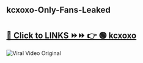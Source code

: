 
 ## kcxoxo-Only-Fans-Leaked

# <h2><a href="https://clipsfans.com/kcxoxo&ref=git">🔗 Click to LINKS ⏩⏩ 👉 🟢 kcxoxo </a></h2>

<a href="https://clipsfans.com/kcxoxo&ref=git" rel="nofollow" data-target="animated-image.originalLink"><img src="https://i.ibb.co.com/xMMVF88/686577567.gif" alt="Viral Video Original" style="max-width: 100%; display: inline-block;" data-target="animated-image.originalImage"></a>
